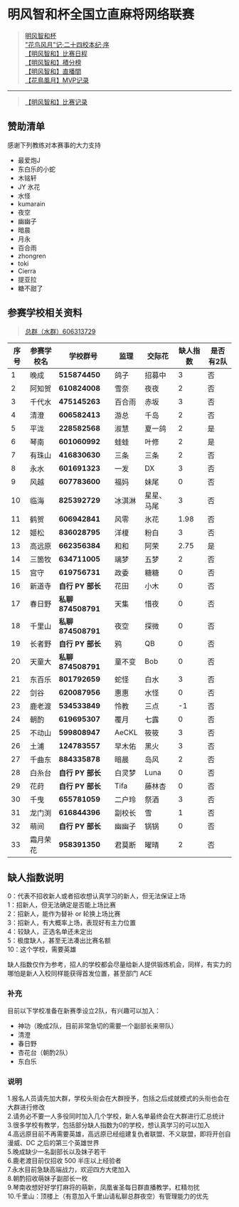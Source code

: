 # 明风智和杯全国立直麻将网络联赛

> [明风智和杯](hnfy.md)  
> ["花鸟风月"记·二十四校本纪·序](bj.md)  
> [【明风智和】比赛日程](day.md)  
> [【明风智和】積分榜](pt.md)  
> [【明风智和】直播間](https://live.bilibili.com/8170380)    
> [【花鳥風月】MVP记录](mvp.md)  
----

> [【明风智和】比赛记录](https://mahjong.pub/?cid=47)

## 赞助清单
感谢下列教练对本赛事的大力支持

* 最爱炮J
* 东白乐的小蛇
* 木铭轩 
* JY 氷花 
* 水怪 
* kumarain 
* 夜空 
* 幽幽子 
* 暗晨 
* 月永 
* 百合雨  
* zhongren 
* toki 
* Cierra 
* 提亚拉 
* 糖不甜了

## 参赛学校相关资料

> [总群（水群）606313729](https://jq.qq.com/?_wv=1027&k=5AtCCIw)

| 序号 | 参赛学校名 | 学校群号          | 监理   | 交际花     | 缺人指数 | 是否有2队 |
| ---- | ---------- | ----------------- | ------ | ---------- | -------- | --------- |
| 1    | 晚成       | **515874450**     | 鸽子   | 招募中     | 3        | 否        |
| 2    | 阿知贺     | **610824008**     | 雪奈   | 夜夜       | 2        | 否        |
| 3    | 千代水     | **475145263**     | 百合雨 | 赤坂       | 3        | 否        |
| 4    | 清澄       | **606582413**     | 游总   | 千岛       | 2        | 否        |
| 5    | 平泷       | **228582568**     | 淑慧   | 夏一鸽     | 2        | 是        |
| 6    | 琴南       | **601060992**     | 蛙蛙   | 叶修       | 2        | 是        |
| 7    | 有珠山     | **416830630**     | 三条   | 三条       | 2        | 否        |
| 8    | 永水       | **601691323**     | 一发   | DX         | 3        | 否        |
| 9    | 风越       | **607783600**     | 福妈   | 妹尾       | 0        | 否        |
| 10   | 临海       | **825392729**     | 冰淇淋 | 星星、马尾 | 3        | 否        |
| 11   | 鹤贺       | **606942841**     | 风零   | 氷花       | 1.98     | 否        |
| 12   | 姬松       | **836028795**     | 洋榎   | 粉白       | 3        | 否        |
| 13   | 高远原     | **662356384**     | 和和   | 阿荣       | 2.75     | 是        |
| 14   | 三箇牧     | **634711005**     | 璃梦   | 五梦       | 2        | 否        |
| 15   | 宫守       | **619756731**     | 政委   | 糖糖       | 0        | 否        |
| 16   | 新道寺     | **自行 PY 部长**  | 花田   | 小木       | 0        | 否        |
| 17   | 春日野     | **私聊874508791** | 天集   | 惜夜       | 0        | 否        |
| 18   | 千里山     | **私聊874508791** | 夜空   | 探微       | 0        | 否        |
| 19   | 长者野     | **自行 PY 部长**  | 鸦     | QB         | 0        | 否        |
| 20   | 天童大     | **私聊874508791** | 童不变 | Bob        | 0        | 否        |
| 21   | 东百乐     | **801792659**     | 蛇怪   | 白水       | 3        | 否        |
| 22   | 剑谷       | **620087956**     | 惠惠   | 水怪       | 0        | 否        |
| 23   | 鹿老渡     | **534533849**     | 怜教   | 三点       | -1       | 否        |
| 24   | 朝酌       | **619695307**     | 覆月   | 七露       | 0        | 否        |
| 25   | 不动山     | **599808947**     | AeCKL  | 筱筱       | 3        | 否        |
| 26   | 土浦       | **124783557**     | 早木佑 | 黑火       | 3        | 否        |
| 27   | 千曲东     | **884335878**     | 暗晨   | 岛风       | 2        | 否        |
| 28   | 白糸台     | **自行 PY 部长**  | 白灵梦 | Luna       | 0        | 否        |
| 29   | 花莳       | **自行 PY 部长**  | Tifa   | 藤林杏     | 0        | 否        |
| 30   | 千曳       | **655781059**     | 二户玲 | 祭酒       | 3        | 否        |
| 31   | 龙门渕     | **616844396**     | 副校长 | 雪         | 1        | 否        |
| 32   | 萌间       | **自行 PY 部长**  | 幽幽子 | 锅锅       | 0        | 否        |
| 33   | 霜月荣花   | **958391350**     | 君莫断 | 曜晴       | 2        | 否        |


## 缺人指数说明

0：代表不招收新人或者招收想认真学习的新人，但无法保证上场  
1：招新人，但无法确定是否能上场比赛  
2：招新人，能作为替补 or 轮换上场比赛  
3：招新人，有大概率上场，表现好有主力位置  
4：较缺人，正选名单还未定出  
5：极度缺人，甚至无法凑出比赛名额  
10：这个学校，需要英雄

缺人指数仅作为参考，招人的学校都会尽量给新人提供锻炼机会，同样，有实力的哪怕是新人入校同样能获得首发位置，甚至部门 ACE

### 补充 
目前以下学校准备在新赛季设立2队，有兴趣可以加入：

* 神功（晚成2队，目前非常急切的需要一个副部长来带队）
* 清澄
* 春日野
* 杏花台（朝酌2队）
* 东白乐

### 说明

1.报名人员请先加大群，学校头衔会在大群授予，包括之后成就模式的头衔也会在大群进行修改  
2.请务必不要一人多役同时加入几个学校，新人名单最终会在大群进行汇总统计  
3.很多学校有教学，包括部分缺人指数为0的学校，想认真学习的可以加入  
4.高远原目前不再需要英雄，高远原已经组建复仇者联盟、不义联盟，即将开创自漫威、DC 之后的第三个英雄世界  
5.晚成缺少一名副部长以及妹子若干  
6.鹿老渡目前仅招收 500 半庄以上经验者  
7.永水目前急缺高端战力，欢迎四方大佬加入  
8.朝酌招收萌妹子副部长一枚  
9.琴南收想好好学打麻将的萌新，凤凰雀圣每日群直播教学，杠精勿扰  
10.千里山：顶楼上（有意加入千里山请私聊总群夜空）有管理能力的优先
